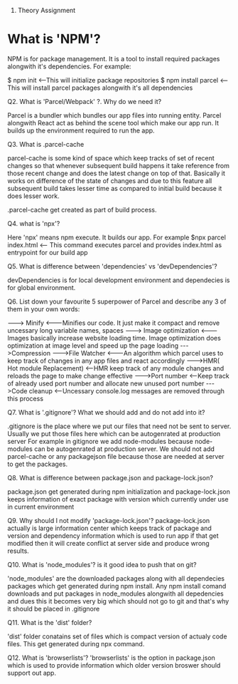 1. Theory Assignment

# What is 'NPM'?

NPM is for package management. It is a tool to install 
required packages alongwith it's dependencies.
For example:

$ npm init <--This will initialize package repositories
$ npm install parcel <-- This will install parcel packages alongwith it's all dependencies

Q2. What is 'Parcel/Webpack' ?. Why do we need it?

Parcel is a bundler which bundles our app files into running entity. 
Parcel alongwith React act as behind the scene tool which make our app run. It builds up the environment required to run the app.

Q3. What is .parcel-cache

parcel-cache is some kind of space which keep tracks of set of recent changes so that whenever subsequent build happens it take reference from those recent change and does the latest change on top of that.
Basically it works on difference of the state of changes and due to this feature all subsequent build takes lesser time as compared to initial build because it does lesser work.

.parcel-cache get created as part of build process.

Q4. what is 'npx'?

Here 'npx' means npm execute. It builds our app. For example 
$npx parcel index.html <-- This command executes parcel and provides index.html as entrypoint for our build app

Q5. What is difference between 'dependencies' vs 'devDependencies'?

devDependencies is for local development environment and dependecies is for global environment.

Q6. List down your favourite 5 superpower of Parcel and describe any 3 of them in your own words:

---> Minify <---Minifies our code. It just make it compact and remove uncessary long variable names, spaces
---> Image optimization <--- Images basically increase website loading time. Image optimization does optimization at image level and speed up the page loading
--->Compression 
--->File Watcher <---An algorithm which parcel uses to keep track of changes in any app files and react accordingly 
--->HMR( Hot module Replacement) <--HMR keep track of any module changes and reloads the page to make change effective
--->Port number <--Keep track of already used port number and allocate new unused port number
--->Code cleanup <--Uncessary console.log messages are removed through this process

Q7. What is '.gitignore'? What we should add and do not add into it?

.gitignore is the place where we put our files that need not be sent to server. Usually we put those files here which can be autogenrated at production server
For example in gitignore we add node-modules because node-modules can be autogenrated at production server. We should not add parcel-cache or any packagejson file because those are needed at server to get the packages.

Q8. What is difference between package.json and package-lock.json?

package.json get generated during npm initialization and package-lock.json keeps information of exact package with version which currently under use in current environment

Q9. Why should I not modify 'package-lock.json'?
package-lock.json actually is large information center which keeps track of package and version and dependency information which is used to run app if that get modified then it will create conflict at server side and produce wrong results.

Q10. What is 'node_modules'? is it good idea to push that on git?

'node_modules' are the downloaded packages along with all dependecies packages which get generated during npm install. Any npm install comand downloads and put packages in node_modules alongwith all depedencies and dues this it becomes very big which should not go to git and that's why it should be placed in .gitignore

Q11. What is the 'dist' folder?

'dist' folder conatains set of files which is compact version of actualy code files. This get generated during npx command.

Q12. What is 'browserlists'?
'browserlists' is the option in package.json which is used to provide information which older version broswer should support out app.
